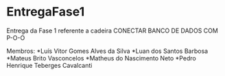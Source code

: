 # EntregaFase1
Entrega da Fase 1 referente a cadeira CONECTAR BANCO DE DADOS COM P-O-O

Membros:
*Luís Vitor Gomes Alves da Silva
*Luan dos Santos Barbosa
*Mateus Brito Vasconcelos
*Matheus do Nascimento Neto
*Pedro Henrique Teberges Cavalcanti
